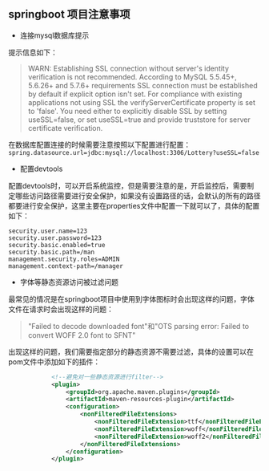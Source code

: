 ## springboot 项目注意事项

- 连接mysql数据库提示

提示信息如下：

>WARN: Establishing SSL connection without server's identity verification is not recommended. According to MySQL 5.5.45+, 5.6.26+ and 5.7.6+ requirements SSL connection must be established by default if explicit option isn't set. For compliance with existing applications not using SSL the verifyServerCertificate property is set to 'false'. You need either to explicitly disable SSL by setting useSSL=false, or set useSSL=true and provide truststore for server certificate verification.

在数据库配置连接的时候需要注意按照以下配置进行配置：````spring.datasource.url=jdbc:mysql://localhost:3306/Lottery?useSSL=false````

- 配置devtools

配置devtools时，可以开启系统监控，但是需要注意的是，开启监控后，需要制定哪些访问路径需要进行安全保护，如果没有设置路径的话，会默认的所有的路径都要进行安全保护，这里主要在properties文件中配置一下就可以了，具体的配置如下：

````properties
security.user.name=123
security.user.password=123
security.basic.enabled=true
security.basic.path=/man
management.security.roles=ADMIN
management.context-path=/manager
````

- 字体等静态资源访问被过滤问题

最常见的情况是在springboot项目中使用到字体图标时会出现这样的问题，字体文件在请求时会出现这样的问题：

>"Failed to decode downloaded font"和"OTS parsing error: Failed to convert WOFF 2.0 font to SFNT"

出现这样的问题，我们需要指定部分的静态资源不需要过滤，具体的设置可以在pom文件中添加如下的插件：

````xml
            <!--避免对一些静态资源进行filter-->
            <plugin>
                <groupId>org.apache.maven.plugins</groupId>
                <artifactId>maven-resources-plugin</artifactId>
                <configuration>
                    <nonFilteredFileExtensions>
                        <nonFilteredFileExtension>ttf</nonFilteredFileExtension>
                        <nonFilteredFileExtension>woff</nonFilteredFileExtension>
                        <nonFilteredFileExtension>woff2</nonFilteredFileExtension>
                    </nonFilteredFileExtensions>
                </configuration>
            </plugin>
````